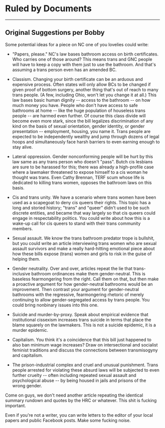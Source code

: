 # Ruled by Documents




* * *

## Original Suggestions per Bobby

Some potential ideas for a piece on NC one of you lovelies could write:

* "Papers, please." NC's law bases bathroom access on birth certificates. Who carries one of those around? This means trans and GNC people will have to keep a copy with them just to use the bathroom. And that's assuming a trans person even has an amended BC.

* Classism. Changing your birth certificate can be an arduous and expensive process. Often states will only allow BCs to be changed if given proof of bottom surgery, another thing that's out of reach to many trans people. (A few, including Ohio, won't let you change it at all.) This law bases basic human dignity -- access to the bathroom -- on how much money you have. People who don't have access to safe bathrooms at home -- like the huge population of houseless trans people -- are harmed even further. Of course this class divide will become even more stark, since the bill legalizes discrimination of any kind on the basis of sexual orientation, gender identity, or gender presentation -- employment, housing, you name it. Trans people are expected to be independently wealthy and jump through dozens of legal hoops and simultaneously face harsh barriers to even earning enough to stay alive.

* Lateral oppression. Gender nonconforming people will be hurt by this law same as any trans person who doesn't "pass". Butch cis lesbians are sure to be harassed for this; there was already a high-profile case where a lawmaker threatened to expose himself to a cis woman he thought was trans. Even Cathy Brennan, TERF scum whose life is dedicated to killing trans women, opposes the bathroom laws on this basis.

* Cis and trans unity. We have a scenario where trans women have been used as a scapegoat to deny cis queers their rights. This topic has a long and storied history; "trans" and "queer" didn't used to be such discrete entities, and became that way largely so that cis queers could engage in respectability politics. You could write about how this is a wake-up call for cis queers to stand with their trans community members.

* Sexual assault. We know the trans bathroom predator trope is bullshit, but you could write an article interviewing trans women who are sexual assault survivors and make a really hard-hitting emotional piece about how these bills expose (trans) women and girls to risk in the guise of helping them.

* Gender neutrality. Over and over, articles repeat the lie that trans-inclusive bathroom ordinances make them gender-neutral. This is baseless fearmongering from the right. Call them on that, but then make a proactive argument for how gender-neutral bathrooms would be an improvement. Then contrast your argument for gender-neutral bathrooms with the regressive, fearmongering rhetoric of merely continuing to allow gender-segregated access by trans people. You could bring nonbinary issues into this one.

* Suicide and murder-by-proxy. Speak about empirical evidence that institutional cissexism increases trans suicide in terms that place the blame squarely on the lawmakers. This is not a suicide epidemic, it is a murder epidemic.

* Capitalism. You think it's a coincidence that this bill just happened to also ban minimum wage increases? Draw on intersectional and socialist feminist traditions and discuss the connections between transmisogyny and capitalism.

* The prison-industrial complex and cruel and unusual punishment. Trans people arrested for violating these absurd laws will be subjected to even further cruelty -- often including repeated sexual assault and psychological abuse -- by being housed in jails and prisons of the wrong gender.

Come on guys, we don't need another article repeating the identical summary rundown and quotes by the HRC or whatever. This shit is fucking important.

Even if you're not a writer, you can write letters to the editor of your local papers and public Facebook posts. Make some fucking noise.